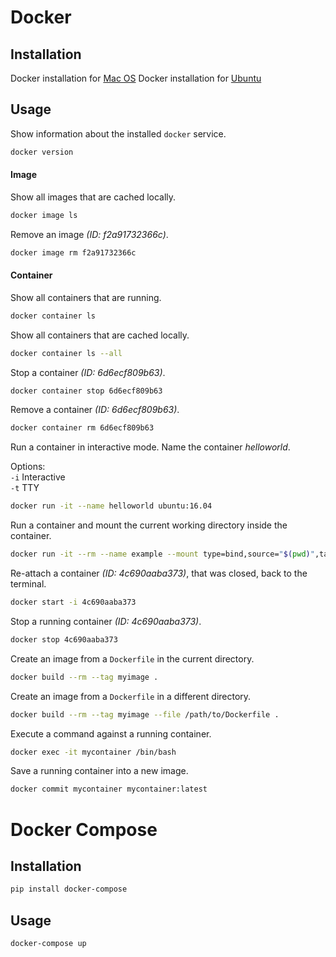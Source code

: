 Docker
======


Installation
------------

Docker installation for [Mac OS](https://docs.docker.com/docker-for-mac/install/)
Docker installation for [Ubuntu](https://docs.docker.com/install/linux/docker-ce/ubuntu/)


Usage
-----

Show information about the installed `docker` service.

```bash
docker version
```

#### Image

Show all images that are cached locally.

```bash
docker image ls
```

Remove an image _(ID: f2a91732366c)_.

```bash
docker image rm f2a91732366c
```

#### Container

Show all containers that are running.

```bash
docker container ls
```

Show all containers that are cached locally.

```bash
docker container ls --all
```

Stop a container _(ID: 6d6ecf809b63)_.

```bash
docker container stop 6d6ecf809b63
```

Remove a container _(ID: 6d6ecf809b63)_.

```bash
docker container rm 6d6ecf809b63
```

Run a container in interactive mode. Name the container _helloworld_.

Options:  
`-i` Interactive  
`-t` TTY  

```bash
docker run -it --name helloworld ubuntu:16.04
```

Run a container and mount the current working directory inside the container.

```bash
docker run -it --rm --name example --mount type=bind,source="$(pwd)",target=/project --publish 8000:8000 python:3.7-alpine /bin/sh
```

Re-attach a container _(ID: 4c690aaba373)_, that was closed, back to the terminal.

```bash
docker start -i 4c690aaba373
```

Stop a running container _(ID: 4c690aaba373)_.

```bash
docker stop 4c690aaba373
```

Create an image from a `Dockerfile` in the current directory.

```bash
docker build --rm --tag myimage .
```

Create an image from a `Dockerfile` in a different directory.

```bash
docker build --rm --tag myimage --file /path/to/Dockerfile .
```

Execute a command against a running container.

```bash
docker exec -it mycontainer /bin/bash
```

Save a running container into a new image.

```bash
docker commit mycontainer mycontainer:latest
```


Docker Compose
==============

Installation
------------

```bash
pip install docker-compose
```

Usage
-----

```bash
docker-compose up
```